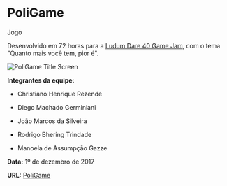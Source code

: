 ﻿# PoliGame

Jogo

Desenvolvido em 72 horas para a [Ludum Dare 40 Game Jam](https://ldjam.com/events/ludum-dare/40/poligame), com o tema "Quanto mais você tem, pior é".



![PoliGame Title Screen](http://tinyurl.com/y8usdjj6)



**Integrantes da equipe:**


- Christiano Henrique Rezende

- Diego Machado Germiniani

- João Marcos da Silveira

- Rodrigo Bhering Trindade

-  Manoela de Assumpção Gazze




**Data:**  1º de dezembro de 2017

**URL:** [PoliGame](https://gamejolt.com/games/PoliGame/301567)
